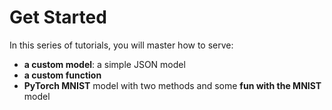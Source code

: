 # Get Started

In this series of tutorials, you will master how to serve:

- **a custom model**: a simple JSON model
- **a custom function**
- **PyTorch MNIST** model with two methods and some **fun with the MNIST** model

